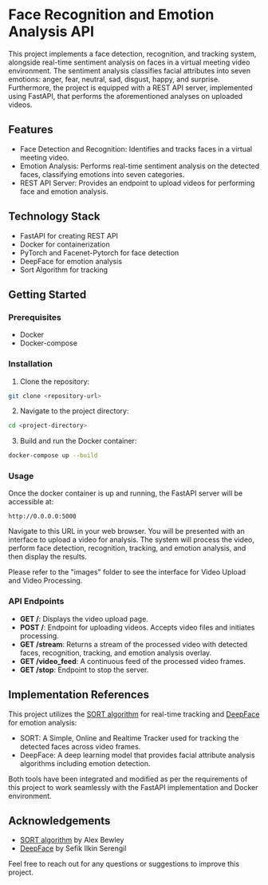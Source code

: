 # Face Recognition and Emotion Analysis API
This project implements a face detection, recognition, and tracking system, alongside real-time sentiment analysis on faces in a virtual meeting video environment. The sentiment analysis classifies facial attributes into seven emotions: anger, fear, neutral, sad, disgust, happy, and surprise. Furthermore, the project is equipped with a REST API server, implemented using FastAPI, that performs the aforementioned analyses on uploaded videos.
## Features

- Face Detection and Recognition: Identifies and tracks faces in a virtual meeting video.
- Emotion Analysis: Performs real-time sentiment analysis on the detected faces, classifying emotions into seven categories.
- REST API Server: Provides an endpoint to upload videos for performing face and emotion analysis.

## Technology Stack

- FastAPI for creating REST API
- Docker for containerization
- PyTorch and Facenet-Pytorch for face detection
- DeepFace for emotion analysis
- Sort Algorithm for tracking

## Getting Started

### Prerequisites

- Docker
- Docker-compose

### Installation
1. Clone the repository:
   
```bash
git clone <repository-url>
```

2. Navigate to the project directory:

```bash
cd <project-directory>
```

3. Build and run the Docker container:

```bash
docker-compose up --build
```

### Usage

Once the docker container is up and running, the FastAPI server will be accessible at:

```url
http://0.0.0.0:5000
```

Navigate to this URL in your web browser. You will be presented with an interface to upload a video for analysis. The system will process the video, perform face detection, recognition, tracking, and emotion analysis, and then display the results.

Please refer to the "images" folder to see the interface for Video Upload and Video Processing.

### API Endpoints

- **GET /**: Displays the video upload page.
- **POST /**: Endpoint for uploading videos. Accepts video files and initiates processing.
- **GET /stream**: Returns a stream of the processed video with detected faces, recognition, tracking, and emotion analysis overlay.
- **GET /video_feed**: A continuous feed of the processed video frames.
- **GET /stop**: Endpoint to stop the server.

## Implementation References

This project utilizes the [SORT algorithm](https://github.com/abewley/sort) for real-time tracking and [DeepFace](https://github.com/serengil/deepface) for emotion analysis:

- SORT: A Simple, Online and Realtime Tracker used for tracking the detected faces across video frames.
- DeepFace: A deep learning model that provides facial attribute analysis algorithms including emotion detection.

Both tools have been integrated and modified as per the requirements of this project to work seamlessly with the FastAPI implementation and Docker environment.
## Acknowledgements

- [SORT algorithm](https://github.com/abewley/sort) by Alex Bewley
- [DeepFace](https://github.com/serengil/deepface) by Sefik Ilkin Serengil

Feel free to reach out for any questions or suggestions to improve this project.
